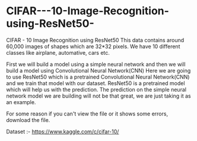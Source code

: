 # CIFAR---10-Image-Recognition-using-ResNet50-
CIFAR - 10 Image Recognition using ResNet50 
This data contains around 60,000 images of shapes which are 32*32 pixels. 
We have 10 different classes like airplane, automative, cars etc. 

First we will build a model using a simple neural network and then we will build a model using Convolutional Neural Network(CNN)
Here we are going to use ResNet50 which is a pretrained Convolutional Neural Network(CNN) and we train that model with our dataset.
ResNet50 is a pretrained model which will help us with the prediction. 
The prediction on the simple neural network model we are building will not be that great, we are just taking it as an example. 

For some reason if you can't view the file or it shows some errors, download the file. 

Dataset :- https://www.kaggle.com/c/cifar-10/

